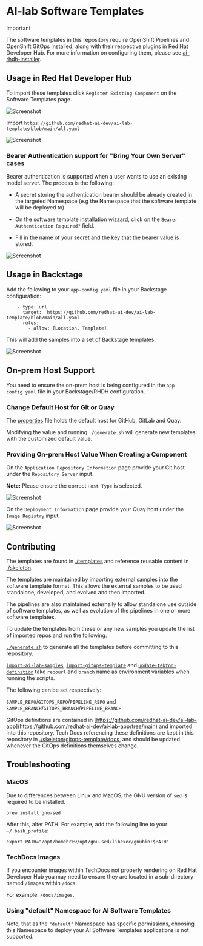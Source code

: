 #  AI-lab Software Templates

> [!IMPORTANT]  
> The software templates in this repository require OpenShift Pipelines and OpenShift GitOps installed, along with their respective plugins in Red Hat Developer Hub. For more information on configuring them, please see [ai-rhdh-installer](https://github.com/redhat-ai-dev/ai-rhdh-installer/).

## Usage in Red Hat Developer Hub

To import these templates click `Register Existing Component` on the Software Templates page.

![Screenshot](register.png)

Import `https://github.com/redhat-ai-dev/ai-lab-template/blob/main/all.yaml`

![Screenshot](register2.png)

### Bearer Authentication support for "Bring Your Own Server" cases

Bearer authentication is supported when a user wants to use an existing model server. The process is the following:

* A secret storing the authentication bearer should be already created in the targeted Namespace (e.g the Namespace that the software template will be deployed to).

* On the software template installation wizzard, click on the `Bearer Authentication Required?` field.

* Fill in the name of your secret and the key that the bearer value is stored.

![Screenshot](wizzard1.png)


## Usage in Backstage 

Add the following to your `app-config.yaml` file in your Backstage configuration:

``` 
    - type: url
      target:  https://github.com/redhat-ai-dev/ai-lab-template/blob/main/all.yaml
      rules:
        - allow: [Location, Template]
```

This will add the samples into a set of Backstage templates.

![Screenshot](catalog.png)


## On-prem Host Support

You need to ensure the on-prem host is being configured in the `app-config.yaml` file in your Backstage/RHDH configuration.

### Change Default Host for Git or Quay

The [properties](./properties) file holds the default host for GitHub, GitLab and Quay.

Modifying the value and running `./generate.sh` will generate new templates with the customized default value.

### Providing On-prem Host Value When Creating a Component

On the `Application Repository Information` page provide your Git host under the `Repository Server` input.

**Note:** Please ensure the correct `Host Type` is selected.

![Screenshot](on-prem-git.png)

On the `Deployment Information` page provide your Quay host under the `Image Registry` input.

![Screenshot](on-prem-quay.png)
 
## Contributing

The templates are found in [./templates](./templates) and reference reusable content in [./skeleton](./skeleton).  

The templates are maintained by importing external samples into the software template format. This allows the external samples to be used standalone, developed, and evolved and then imported.

The pipelines are also maintained externally to allow standalone use outside of software templates, as well as evolution of the pipelines in one or more software templates.

To update the templates from these or any new samples you update the list of imported repos and run the following: 

 [`./generate.sh`](./generate.sh) to generate all the templates before committing to this repository.

 [`import-ai-lab-samples`](./scripts/import-ai-lab-samples), [`import-gitops-template`](./scripts/import-gitops-template) and [`update-tekton-definition`](./scripts/import-gitops-template) take `repourl` and `branch` name as environment variables when running the scripts. 

 The following can be set respectively:

 `SAMPLE_REPO`/`GITOPS_REPO`/`PIPELINE_REPO` and `SAMPLE_BRANCH`/`GITOPS_BRANCH`/`PIPELINE_BRANCH`

GitOps definitions are contained in [https://github.com/redhat-ai-dev/ai-lab-app](https://github.com/redhat-ai-dev/ai-lab-app/tree/main) and imported into this repository. Tech Docs referencing these definitions are kept in this repository in [./skeleton/gitops-template/docs](./skeleton/gitops-template/docs/), and should be updated whenever the GitOps definitions themselves change.

## Troubleshooting

### MacOS 

Due to differences between Linux and MacOS, the GNU version of `sed` is required to be installed.

```
brew install gnu-sed
```
After this, alter PATH. For example, add the following line to your `~/.bash_profile`:
```
export PATH="/opt/homebrew/opt/gnu-sed/libexec/gnubin:$PATH"
```

### TechDocs Images

If you encounter images within TechDocs not properly rendering on Red Hat Developer Hub you may need to ensure they are located in a sub-directory named `/images` within `/docs`. 

For example: `/docs/images`.

### Using "default" Namespace for AI Software Templates

Note, that as the `"default"` Namespace has specific permissions, choosing this Namespace to deploy your AI Software Templates applications is not supported.